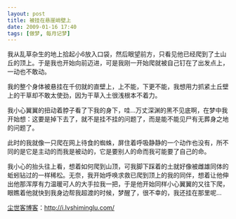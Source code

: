```yaml
---
layout: post
title: 被挂在悬崖峭壁上
date: 2009-01-16 17:40
tags: [做梦, 每月记梦]
---
```

我从乱草杂生的地上拾起小6放入口袋，然后眼望前方，只看见他已经爬到了土山丘的顶上。于是我也开始向前迈进，可是我刚一开始爬就被自己钉在了出发点上，一动也不敢动。

我的整个身体被悬挂在千仞就的直壁上，上不能，下更不能，我想用力抓紧土丘壁上的干草却不敢太使劲，因为干草入土很浅根本不着力。

我小心翼翼的扭动着脖子看了下我的身下，哇…万丈深渊的黑不见底啊，在梦中我开始想：这要是掉下去了，就不是挂不挂的问题了，而是能不能见尸有无葬身之地的问题了。

此时的我就像一只爬在网上待食的蜘蛛，屏住着呼吸静静的一个动作也没有，所不同的是它是主动的而我是被动的，它是要别人的命而我可能要了自己的命。

我小心的抬头往上看，想着如何爬到山顶，可我脚下踩着的土就好像被雌雄同体的蚯蚓钻过的一样稀松。无奈，我开始呼唤求救已爬到顶上的我的同伴，想着让他伸出他那浑厚有力温暖可人的大手拉我一把，于是他开始同样小心翼翼的又往下爬，眼瞧着他就快到我身边帮我超渡的时候，梦醒了，很不幸的，我还挂在那里呢…

<a href="http://i.lvshiminglu.com/">尘世客博客</a>：<a href="http://i.lvshiminglu.com/">http://i.lvshiminglu.com/</a>

